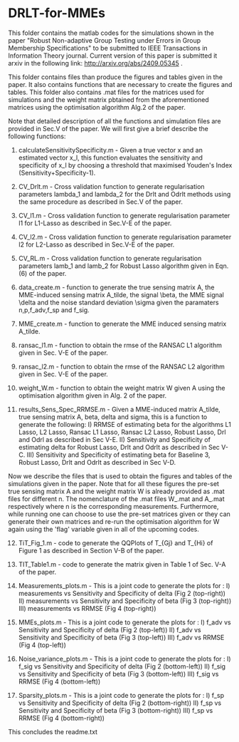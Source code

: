 # DRLT-for-MMEs
This folder contains the matlab codes for the simulations shown in the paper "Robust Non-adaptive Group Testing under Errors in
Group Membership Specifications" to be submitted to IEEE Transactions in Information Theory journal. Current version of this paper is submitted it arxiv in the following link: http://arxiv.org/abs/2409.05345 .

This folder contains files than produce the figures and tables given in the paper. It also contains functions that are necessary to create the figures and tables. This folder also contains .mat files for the matrices used for simulations and the weight matrix pbtained from the aforementioned matrices using the optimisation algorithm Alg.2 of the paper.

Note that detailed description of all the functions and simulation files are provided in Sec.V of the paper.
We will first give a brief describe the following functions:

1) calculateSensitivitySpecificity.m - Given a true vector x and an estimated vector x_l, this function evaluates the sensitivity and specificity of x_l by choosing a threshold that maximised Youden's Index (Sensitivity+Specificity-1).

2) CV_Drlt.m - Cross validation function to generate regularisation parameters lambda_1 and lambda_2 for the Drlt and Odrlt methods using the same procedure as described in Sec.V of the paper.

3) CV_l1.m - Cross validation function to generate regularisation parameter l1 for L1-Lasso as described in Sec.V-E of the paper.

4) CV_l2.m - Cross validation function to generate regularisation parameter l2 for L2-Lasso as described in Sec.V-E of the paper.

5) CV_RL.m - Cross validation function to generate regularisation parameters lamb_1 and lamb_2 for Robust Lasso algorithm given in Eqn.(6) of the paper.

6) data_create.m - function to generate the  true sensing matrix A, the MME-induced sensing matrix A_tilde, the signal \beta, the MME signal \delta and the noise standard deviation \sigma given the paramaters n,p,f_adv,f_sp and f_sig.

7) MME_create.m - function to generate the MME induced sensing matrix A_tilde.

8) ransac_l1.m - function to obtain the rmse of the RANSAC L1 algorithm given in Sec. V-E of the paper.

9) ransac_l2.m - function to obtain the rmse of the RANSAC L2 algorithm given in Sec. V-E of the paper.

10) weight_W.m - function to obtain the weight matrix W given A using the optimisation algorithm given in  Alg. 2 of the paper.

11) results_Sens_Spec_RRMSE.m - Given a MME-induced matrix A_tilde, true sensing matrix A, beta, delta and sigma, this is a function to generate the following:
	I) RRMSE of estimating beta for the algorithms L1 Lasso, L2 Lasso, Ransac L1 Lasso, Ransac L2 Lasso, Robust Lasso, Drl and Odrl as described in Sec V-E.
	II) Sensitivity and Specificity of estimating delta for Robust Lasso, Drlt and Odrlt as described in Sec V-C.
	III) Sensitivity and Specificity of estimating beta for Baseline 3, Robust Lasso, Drlt and Odrlt as described in Sec V-D.

Now we describe the files that is used to obtain the figures and tables of the simulations given in the paper. Note that for all these figures the pre-set true sensing matrix A and the weight matrix W is already provided as .mat files for different n. The nomenclature of the .mat files W_<n>.mat and A_<n>.mat respectively where n is the corresponding measurements. Furthermore, while running one can choose to use the pre-set matrices given or they can generate their own matrices and re-run the optimisation algorithm for W again using the 'flag' variable given in all of the upcoming codes.

12) TiT_Fig_1.m - code to generate the QQPlots of T_{Gj} and T_{Hi} of Figure 1 as described in Section V-B of the paper.

13) TIT_Table1.m - code to generate the matrix given in Table 1 of Sec. V-A of the paper.

14) Measurements_plots.m - This is a joint code to generate the plots for :
	I) measurements vs Sensitivity and Specificity of delta (Fig 2 (top-right)) 
	II) measurements vs Sensitivity and Specificity of beta (Fig 3 (top-right)) 
	III) measurements vs RRMSE (Fig 4 (top-right)) 
15) MMEs_plots.m - This is a joint code to generate the plots for :
	I) f_adv vs Sensitivity and Specificity of delta (Fig 2 (top-left)) 
	II) f_adv vs Sensitivity and Specificity of beta (Fig 3 (top-left)) 
	III) f_adv vs RRMSE (Fig 4 (top-left)) 
16) Noise_variance_plots.m - This is a joint code to generate the plots for :
	I) f_sig vs Sensitivity and Specificity of delta (Fig 2 (bottom-left)) 
	II) f_sig vs Sensitivity and Specificity of beta (Fig 3 (bottom-left)) 
	III) f_sig vs RRMSE (Fig 4 (bottom-left))
17) Sparsity_plots.m - This is a joint code to generate the plots for :
	I) f_sp vs Sensitivity and Specificity of delta (Fig 2 (bottom-right)) 
	II) f_sp vs Sensitivity and Specificity of beta (Fig 3 (bottom-right)) 
	III) f_sp vs RRMSE (Fig 4 (bottom-right))

This concludes the readme.txt
